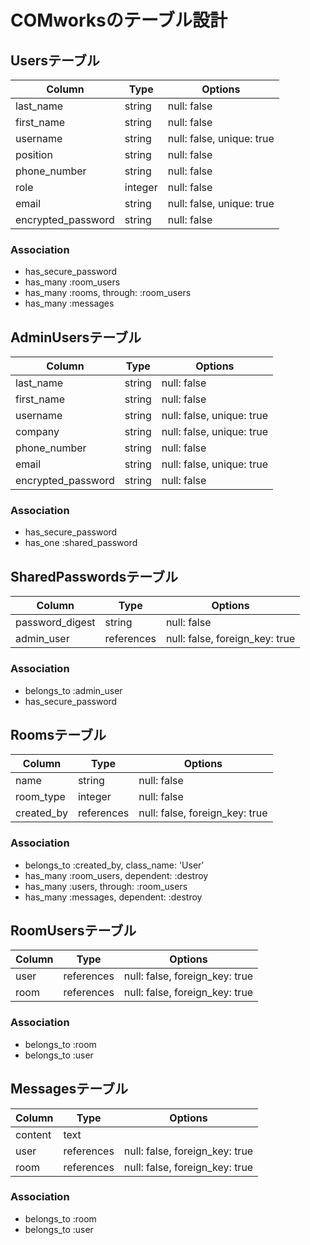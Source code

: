 # COMworksのテーブル設計

## Usersテーブル

| Column             | Type    | Options     |
|--------------------|---------|-------------|
| last_name          | string  | null: false |
| first_name         | string  | null: false |
| username           | string  | null: false, unique: true |
| position           | string  | null: false |
| phone_number       | string  | null: false |
| role               | integer | null: false |
| email              | string  | null: false, unique: true |
| encrypted_password | string  | null: false |

### Association

- has_secure_password
- has_many :room_users
- has_many :rooms, through: :room_users
- has_many :messages


## AdminUsersテーブル

| Column             | Type    | Options     |
|--------------------|---------|-------------|
| last_name          | string  | null: false |
| first_name         | string  | null: false |
| username           | string  | null: false, unique: true |
| company            | string  | null: false, unique: true |
| phone_number       | string  | null: false |
| email              | string  | null: false, unique: true |
| encrypted_password | string  | null: false |

### Association

- has_secure_password
- has_one :shared_password


## SharedPasswordsテーブル

| Column          | Type       | Options     |
|-----------------|------------|-------------|
| password_digest | string     | null: false |
| admin_user      | references | null: false, foreign_key: true |

### Association

- belongs_to :admin_user
- has_secure_password


## Roomsテーブル

| Column     | Type       | Options     |
|------------|------------|-------------|
| name       | string     | null: false |
| room_type  | integer    | null: false |
| created_by | references | null: false, foreign_key: true |

### Association

- belongs_to :created_by, class_name: 'User'
- has_many :room_users, dependent: :destroy
- has_many :users, through: :room_users
- has_many :messages, dependent: :destroy


## RoomUsersテーブル

| Column | Type       | Options                        |
| ------ | ---------- | ------------------------------ |
| user   | references | null: false, foreign_key: true |
| room   | references | null: false, foreign_key: true |

### Association

- belongs_to :room
- belongs_to :user


## Messagesテーブル

| Column  | Type       | Options                        |
|---------|------------|--------------------------------|
| content | text       |                                |
| user    | references | null: false, foreign_key: true |
| room    | references | null: false, foreign_key: true |

### Association

- belongs_to :room
- belongs_to :user

